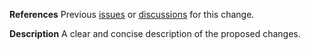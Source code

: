 **References**
Previous [issues](https://github.com/robo9k/rust-magic/issues) or [discussions](https://github.com/robo9k/rust-magic/discussions) for this change.

**Description**
A clear and concise description of the proposed changes.
